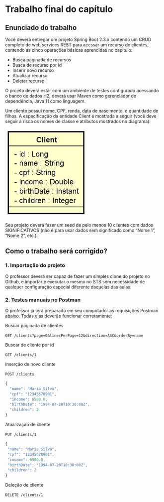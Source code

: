 # Trabalho final do capítulo
## Enunciado do trabalho
Você deverá entregar um projeto Spring Boot 2.3.x contendo um CRUD completo de web
services REST para acessar um recurso de clientes, contendo as cinco operações básicas
aprendidas no capítulo:

* Busca paginada de recursos
* Busca de recurso por id
* Inserir novo recurso
* Atualizar recurso
* Deletar recurso

O projeto deverá estar com um ambiente de testes configurado acessando o banco de dados
H2, deverá usar Maven como gerenciador de dependência, Java 11 como linguagem.

Um cliente possui nome, CPF, renda, data de nascimento, e quantidade de filhos. A
especificação da entidade Client é mostrada a seguir (você deve seguir à risca os nomes de
classe e atributos mostrados no diagrama):

![](../img/diagramaClient.png)

Seu projeto deverá fazer um seed de pelo menos 10 clientes com dados SIGNIFICATIVOS
(não é para usar dados sem significado como “Nome 1”, “Nome 2”, etc.).

## Como o trabalho será corrigido?
### 1. Importação do projeto
O professor deverá ser capaz de fazer um simples clone do projeto no Github, e importar e
executar o mesmo no STS sem necessidade de qualquer configuração especial diferente
daquelas das aulas.
### 2. Testes manuais no Postman
O professor já terá preparado em seu computador as requisições Postman abaixo. Todas elas
deverão funcionar corretamente:

Buscar paginada de clientes

```GET /clients?page=0&linesPerPage=12&direction=ASC&orderBy=name```

Buscar de cliente por id

```GET /clients/1```

Inserção de novo cliente

```POST /clients```
```javascript
{
  "name": "Maria Silva",
  "cpf": "12345678901",
  "income": 6500.0,
  "birthDate": "1994-07-20T10:30:00Z",
  "children": 2
}
```

Atualização de cliente

```PUT /clients/1```
```javascript
{
 "name": "Maria Silva",
 "cpf": "12345678901",
 "income": 6500.0,
 "birthDate": "1994-07-20T10:30:00Z",
 "children": 2
}
```

Deleção de cliente

```DELETE /clients/1```